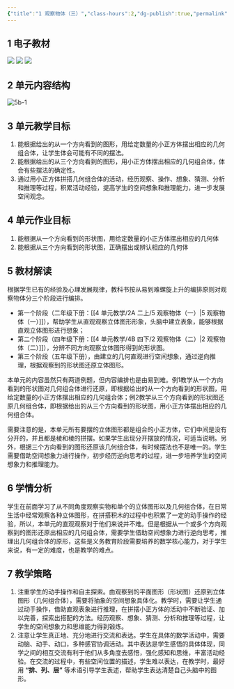 ```yaml
---
{"title":"1 观察物体（三）","class-hours":2,"dg-publish":true,"permalink":"/4 单元教学/5B 五下/1 观察物体（三）/","dgPassFrontmatter":true,"noteIcon":""}
---
```



## 1 电子教材

<p class="grid-4">
	<img loading="lazy" decoding="async" src="https://book.pep.com.cn/1221001502141/files/mobile/8.jpg">
	<img loading="lazy" decoding="async" src="https://book.pep.com.cn/1221001502141/files/mobile/9.jpg">
	<img loading="lazy" decoding="async" src="https://book.pep.com.cn/1221001502141/files/mobile/10.jpg">
</p>

## 2 单元内容结构

![5b-1](https://r2.edui123.com/2023/04/5b-1.png)

## 3 单元教学目标

1. 能根据给出的从一个方向看到的图形，用给定数量的小正方体摆出相应的几何组合体，让学生体会可能有不同的摆法。
2. 能根据给出的从三个方向看到的图形，用小正方体摆出相应的几何组合体，体会有些摆法的确定性。
3. 通过用小正方体拼搭几何组合体的活动，经历观察、操作、想象、猜测、分析和推理等过程，积累活动经验，提高学生的空间想象和推理能力，进一步发展空间观念。

## 4 单元作业目标

1. 能根据从一个方向看到的形状图，用给定数量的小正方体摆出相应的几何体
2. 能根据从三个方向看到的形状图，正确摆出或辨认相应的几何体

## 5 教材解读

根据学生已有的经验及心理发展规律，教科书按从易到难螺旋上升的编排原则对观察物体分三个阶段进行编排。

- 第一个阶段（二年级下册：[[4 单元教学/2A 二上/5 观察物体（一）\|5 观察物体（一）]]），帮助学生从直观观察立体图形形象，头脑中建立表象，能够根据直观立体图形进行想象；
- 第二个阶段（四年级下册：[[4 单元教学/4B 四下/2 观察物体（二）\|2 观察物体（二）]]），分辨不同方向观察立体图形得到的形状图。
- 第三个阶段（五年级下册），由建立的几何直观进行空间想象，通过逆向推理，根据观察到的形状图还原立体图形。

本单元的内容虽然只有两道例题，但内容编排也是由易到难。例1教学从一个方向看到的形状图对几何组合体进行还原，即根据给出的从一个方向看到的形状图，用给定数量的小正方体摆出相应的几何组合体；例2教学从三个方向看到的形状图还原几何组合体，即根据给出的从三个方向看到的形状图，用小正方体摆出相应的几何组合体。

需要注意的是，本单元所有要摆的立体图形都是组合的小正方体，它们中间是没有分开的，并且都是棱和棱的拼摆。如果学生出现分开摆放的情况，可适当说明。另外，根据三个方向看到的图形还原该几何组合体，有时候摆法也不是唯一的。学生需要借助空间想象力进行操作，初步经历逆向思考的过程，进一步培养学生的空间想象力和推理能力。

## 6 学情分析

学生在前面学习了从不同角度观察实物和单个的立体图形以及几何组合体，在日常生活中经常观察各种立体图形，在拼搭积木的过程中也积累了一定的动手操作的经验，所以，本单元的直观观察对于他们来说并不难。但是根据从一个或多个方向观察到的图形还原出相应的几何组合体，需要学生借助空间想象力进行逆向思考，推理出几何组合体的原形，这些是义务教育阶段需要培养的数学核心能力，对于学生来说，有一定的难度，也是教学的难点。

## 7 教学策略

1. 注重学生的动手操作和自主探索。由观察到的平面图形（形状图）还原到立体图形（几何组合体），需要将抽象的空间想象具体化。教学时，需要让学生通过动手操作，借助直观表象进行推理，在拼摆小正方体的活动中不断验证、加以完善，探索出搭配的方法。经历观察、想象、猜测、分析和推理等过程，让学生的空间想象力和思维能力得到锻炼。
2. 注意让学生真正地、充分地进行交流和表达。学生在具体的数学活动中，需要动脑、动手、动口，多种感官协调活动。其中表达是学生感悟的具体体现，同学之间的相互交流有利于他们从多角度去感悟，强化感知和思维，丰富活动经验。在交流的过程中，有些空间位置的描述，学生难以表达，在教学时，最好用 **“排、列、层”** 等术语引导学生表述，帮助学生表达清楚自己头脑中的图形。